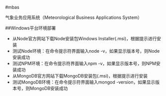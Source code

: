 #mbas

气象业务应用系统（Meteorological Business Applications System）

##Windows平台环境部署

* 从Node官方网站下载Node安装包Windows Installer(.msi)，根据提示进行安装
* 测试Node环境：在命令提示符界面输入node -v，如果显示版本号，则Node安装成功
* 测试NPM环境：在命令提示符界面输入npm -v，如果显示版本号，则NPM安装成功
* 从MongoDB官方网站下载MongoDB安装包(.msi)，根据提示进行安装
* 测试MongoDB环境：在命令提示符界面输入mongod -version，如果显示版本号，则MongoDB安装成功